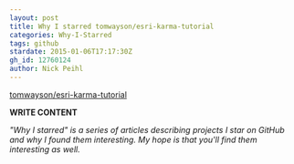 ```yaml
---
layout: post
title: Why I starred tomwayson/esri-karma-tutorial
categories: Why-I-Starred
tags: github
stardate: 2015-01-06T17:17:30Z
gh_id: 12760124
author: Nick Peihl
---
```


[tomwayson/esri-karma-tutorial](https://github.com/tomwayson/esri-karma-tutorial)

**WRITE CONTENT**

*"Why I starred" is a series of articles describing projects I star on GitHub and why I found them interesting. My hope is that you'll find them interesting as well.*

